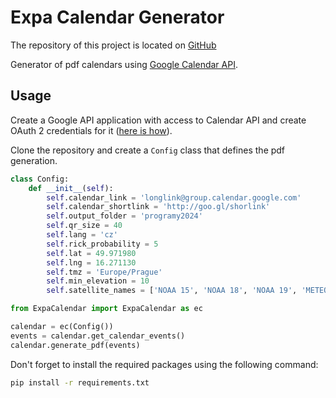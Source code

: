 # Expa Calendar Generator

The repository of this project is located on [GitHub](https://github.com/kubakubakuba/ExpaCalendar/)

Generator of pdf calendars using [Google Calendar API](https://developers.google.com/calendar/).

## Usage
Create a Google API application with access to Calendar API and create OAuth 2 credentials for it ([here is how](./credentials)).

Clone the repository and create a `Config` class that defines the pdf generation.
```python
class Config:
	def __init__(self):
		self.calendar_link = 'longlink@group.calendar.google.com'
		self.calendar_shortlink = 'http://goo.gl/shorlink'
		self.output_folder = 'programy2024'
		self.qr_size = 40
		self.lang = 'cz'
		self.rick_probability = 5
		self.lat = 49.971980
		self.lng = 16.271130
		self.tmz = 'Europe/Prague'
		self.min_elevation = 10
		self.satellite_names = ['NOAA 15', 'NOAA 18', 'NOAA 19', 'METEOR-M 2', 'ISS (ZARYA)']

from ExpaCalendar import ExpaCalendar as ec

calendar = ec(Config())
events = calendar.get_calendar_events()
calendar.generate_pdf(events)

```
Don't forget to install the required packages using the following command:
```bash
pip install -r requirements.txt
```